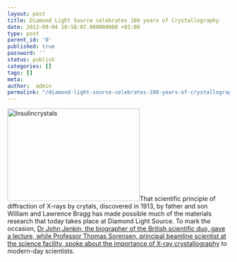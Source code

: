 ```yaml
---
layout: post
title: Diamond Light Source celebrates 100 years of Crystallography
date: 2013-09-04 10:58:07.000000000 +01:00
type: post
parent_id: '0'
published: true
password: ''
status: publish
categories: []
tags: []
meta:
author:  admin
permalink: "/diamond-light-source-celebrates-100-years-of-crystallography/"
---
```


<p><a href="http://learn.crystallography.org.uk/wp-content/uploads/2013/09/Insulincrystals.jpg"><img class="alignright size-medium wp-image-11" alt="Insulincrystals" src="{{ site.baseurl }}/assets/Insulincrystals-300x210.jpg" width="300" height="210" /></a>That scientific principle of diffraction of X-rays by crytals, discovered in 1913, by father and son William and Lawrence Bragg has made possible much of the materials research that today takes place at Diamond Light Source. To mark the occasion, <a href="http://www.oxfordmail.co.uk/news/yourtown/didcot/10652935.Diamond_Light_Source_has_a_beaming_100th_birthday/">Dr John Jenkin, the biographer of the British scientific duo, gave a lecture, while Professor Thomas Sorensen, principal beamline scientist at the science facility, spoke about the importance of X-ray crystallography</a> to modern-day scientists.</p>
